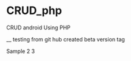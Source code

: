 # CRUD_php

CRUD android Using PHP


__ testing
from git hub
created beta version tag



Sample 2 3
